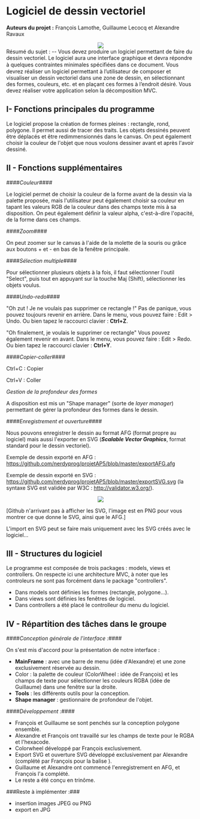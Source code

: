 Logiciel de dessin vectoriel
=========

**Auteurs du projet :** François Lamothe, Guillaume Lecocq et Alexandre Ravaux

<div align="center" markdown="1"><img src="https://raw.github.com/nerdyprog/projetAP5/master/res/splashscreen.png" /></div>
Résumé du sujet :
--
Vous devez produire un logiciel permettant de faire du dessin vectoriel. Le logiciel aura une interface graphique et devra répondre à quelques contraintes minimales spéciﬁées dans ce document. Vous devrez réaliser un logiciel permettant à l’utilisateur de composer et visualiser un dessin vectoriel dans une zone de dessin, en sélectionnant des formes, couleurs, etc. et en plaçant ces formes à l’endroit désiré. Vous devez réaliser votre application selon la décomposition MVC.

I- Fonctions principales du programme
--

Le logiciel propose la création de formes pleines : rectangle, rond, polygone. Il permet aussi de tracer des traits.
Les objets dessinés peuvent être déplacés et être redimmensionnés dans le canvas. On peut également choisir la couleur de l'objet que nous voulons dessiner avant et après l'avoir dessiné. 

II - Fonctions supplémentaires 
--
####*Couleur*####

Le logiciel permet de choisir la couleur de la forme avant de la dessin via la palette proposée, mais l'utilisateur peut également choisir sa couleur en tapant les valeurs RGB de la couleur dans des champs texte mis à sa disposition. On peut également définir la valeur alpha, c'est-à-dire l'opacité, de la forme dans ces champs. 

####*Zoom*####

On peut zoomer sur le canvas à l'aide de la molette de la souris ou grâce aux boutons + et - en bas de la fenêtre principale.

####*Sélection multiple*####

Pour sélectionner plusieurs objets à la fois, il faut sélectionner l'outil "Select", puis tout en appuyant sur la touche Maj (Shift), sélectionner les objets voulus.

####*Undo-redo*####

"Oh zut ! Je ne voulais pas supprimer ce rectangle !" Pas de panique, vous pouvez toujours revenir en arrière. 
Dans le menu, vous pouvez faire : Edit > Undo. Ou bien tapez le raccourci clavier : **Ctrl+Z**.

"Oh finalement, je voulais le supprimer ce rectangle" Vous pouvez également revenir en avant. 
Dans le menu, vous pouvez faire : Edit > Redo. Ou bien tapez le raccourci clavier : **Ctrl+Y**.

####*Copier-coller*####

Ctrl+C : Copier 

Ctrl+V : Coller

*Gestion de la profondeur des formes*

A disposition est mis un "Shape manager" (sorte de *layer manager*) permettant de gérer la profondeur des formes dans le dessin.

####*Enregistrement et ouverture*####

Nous pouvons enregistrer le dessin au format AFG (format propre au logiciel) mais aussi l'exporter en SVG (***Scalable Vector Graphics***, format standard pour le dessin vectoriel). 

Exemple de dessin exporté en AFG : https://github.com/nerdyprog/projetAP5/blob/master/exportAFG.afg

Exemple de dessin exporté en SVG : https://github.com/nerdyprog/projetAP5/blob/master/exportSVG.svg (la syntaxe SVG est validée par W3C : http://validator.w3.org/).

<div align="center" markdown="1"><img src="https://raw.github.com/nerdyprog/projetAP5/master/exportSVG.png" /></div>

[Github n'arrivant pas à afficher les SVG, l'image est en PNG pour vous montrer ce que donne le SVG, ainsi que le AFG.]

L'import en SVG peut se faire mais uniquement avec les SVG créés avec le logiciel...




III - Structures du logiciel
--
Le programme est composée de trois packages : models, views et controllers. On respecte ici une architecture MVC, à noter que les controleurs ne sont pas forcément dans le package "controllers".

* Dans models sont définies les formes (rectangle, polygone...).
* Dans views sont définies les fenêtres de logiciel.
* Dans controllers a été placé le controlleur du menu du logiciel.

IV - Répartition des tâches dans le groupe
--
####*Conception générale de l'interface :*####

On s'est mis d'accord pour la présentation de notre interface : 
* **MainFrame** : avec une barre de menu (idée d'Alexandre) et  une zone exclusivement réservée au dessin.
* Color : la palette de couleur (ColorWheel : idée de François) et les champs de texte pour sélectionner les couleurs RGBA (idée de Guillaume) dans une fenêtre sur la droite. 
* **Tools** : les différents outils pour la conception.
* **Shape manager** : gestionnaire de profondeur de l'objet.

####*Développement :*####

* François et Guillaume se sont penchés sur la conception polygone ensemble.
* Alexandre et François ont travaillé sur les champs de texte pour le RGBA et l'hexacode.
* Colorwheel développé par François exclusivement. 
* Export SVG et ouverture SVG développé exclusivement par Alexandre (complété par François pour la balise <image>). 
* Guillaume et Alexandre ont commencé l'enregistrement en AFG, et François l'a complété.
* Le reste a été conçu en trinôme.



###Reste à implémenter :###
* insertion images JPEG ou PNG
* export en JPG
